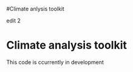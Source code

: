 
#Climate anlysis toolkit

edit 2

# Climate analysis toolkit
This code is ccurrently in development

